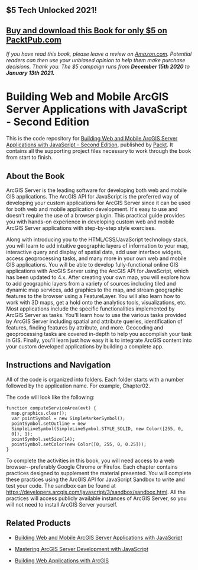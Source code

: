 ## $5 Tech Unlocked 2021!
[Buy and download this Book for only $5 on PacktPub.com](https://www.packtpub.com/product/building-web-and-mobile-arcgis-server-applications-with-javascript-second-edition/9781787280526)
-----
*If you have read this book, please leave a review on [Amazon.com](https://www.amazon.com/gp/product/1787280527).     Potential readers can then use your unbiased opinion to help them make purchase decisions. Thank you. The $5 campaign         runs from __December 15th 2020__ to __January 13th 2021.__*

# Building Web and Mobile ArcGIS Server Applications with JavaScript - Second Edition
This is the code repository for [Building Web and Mobile ArcGIS Server Applications with JavaScript - Second Edition](https://www.packtpub.com/application-development/building-web-and-mobile-arcgis-server-applications-javascript-second-edition?utm_source=github&utm_medium=repository&utm_campaign=9781787280526), published by [Packt](https://www.packtpub.com/?utm_source=github). It contains all the supporting project files necessary to work through the book from start to finish.
## About the Book
ArcGIS Server is the leading software for developing both web and mobile GIS applications. The ArcGIS API for JavaScript is the preferred way of developing your custom applications for ArcGIS Server since it can be used for both web and mobile application development. It's easy to use and doesn't require the use of a browser plugin. This practical guide provides you with hands-on experience in developing custom web and mobile ArcGIS Server applications with step-by-step style exercises.

Along with introducing you to the HTML/CSS/JavaScript technology stack, you will learn to add intuitive geographic layers of information to your map, interactive query and display of spatial data, add user interface widgets, access geoprocessing tasks, and many more in your own web and mobile GIS applications. You will be able to develop fully-functional online GIS applications with ArcGIS Server using the ArcGIS API for JavaScript, which has been updated to 4.x. After creating your own map, you will explore how to add geographic layers from a variety of sources including tiled and dynamic map services, add graphics to the map, and stream geographic features to the browser using a FeatureLayer. You will also learn how to work with 3D maps, get a hold onto the analytics tools, visualizations, etc. Most applications include the specific functionalities implemented by ArcGIS Server as tasks. You'll learn how to use the various tasks provided by ArcGIS Server including spatial and attribute queries, identification of features, finding features by attribute, and more. Geocoding and geoprocessing tasks are covered in-depth to help you accomplish your task in GIS. Finally, you'll learn just how easy it is to integrate ArcGIS content into your custom developed applications by building a complete app.
## Instructions and Navigation
All of the code is organized into folders. Each folder starts with a number followed by the application name. For example, Chapter02.



The code will look like the following:
```
function computeServiceArea(evt) {
  map.graphics.clear();
  var pointSymbol = new SimpleMarkerSymbol();
  pointSymbol.setOutline = new 
  SimpleLineSymbol(SimpleLineSymbol.STYLE_SOLID, new Color([255, 0, 
  0]), 1);
  pointSymbol.setSize(14);
  pointSymbol.setColor(new Color([0, 255, 0, 0.25]));      
}
```

To complete the activities in this book, you will need access to a web browser--preferably Google Chrome or Firefox. Each chapter contains practices designed to supplement the material presented. You will complete these practices using the ArcGIS API for JavaScript Sandbox to write and test your code. The sandbox can be found at https://developers.arcgis.com/javascript/3/sandbox/sandbox.html. All the practices will access publicly available instances of ArcGIS Server, so you will not need to install ArcGIS Server yourself.

## Related Products
* [Building Web and Mobile ArcGIS Server Applications with JavaScript](https://www.packtpub.com/application-development/building-web-and-mobile-arcgis-server-applications-javascript?utm_source=github&utm_medium=repository&utm_campaign=9781849697965)

* [Mastering ArcGIS Server Development with JavaScript](https://www.packtpub.com/application-development/mastering-arcgis-server-development-javascript?utm_source=github&utm_medium=repository&utm_campaign=9781784396459)

* [Building Web Applications with ArcGIS](https://www.packtpub.com/application-development/building-web-applications-arcgis?utm_source=github&utm_medium=repository&utm_campaign=9781783552955)
